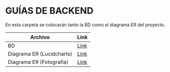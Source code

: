 # GUÍAS DE BACKEND

En esta carpeta se colocarán tanto la BD como el diagrama ER del proyecto.



| Archivo|Link|
|--------------------|--------------------------------------------------------------|
|BD | [Link](https://github.com/Pancratzia/Rocket.net/pull/2)  |
|Diagrama ER (Lucidcharts)| [Link](https://lucid.app/lucidchart/b83b6444-10e7-4a5d-9897-2166e3dab538/edit?invitationId=inv_16ae338d-ab75-4e25-a9e8-6992a1a05bc2)  |
|Diagrama ER (Fotografía)| [Link](https://github.com/Pancratzia/Rocket.net/blob/f0aeff9f8297178be08bd91343002239d3564454/Guias/Backend/Diagrama%20ER.pdf)  |
